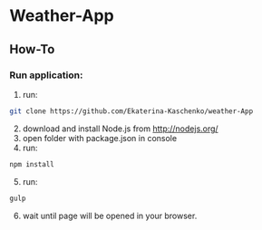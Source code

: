 # Weather-App

## How-To
### Run application:

1. run:

  ```sh
  git clone https://github.com/Ekaterina-Kaschenko/weather-App
  ```
2. download and install Node.js from http://nodejs.org/ 
3. open folder with package.json in console
4. run:

  ```sh
  npm install
  ```
5. run:

  ```sh
  gulp
  ```
6. wait until page will be opened in your browser.

